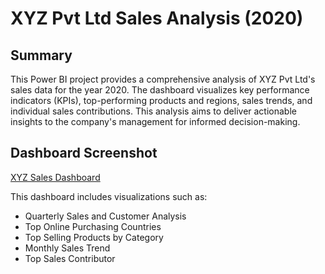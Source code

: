 # XYZ Pvt Ltd Sales Analysis (2020)

## Summary

This Power BI project provides a comprehensive analysis of XYZ Pvt Ltd's sales data for the year 2020. The dashboard visualizes key performance indicators (KPIs), top-performing products and regions, sales trends, and individual sales contributions. This analysis aims to deliver actionable insights to the company's management for informed decision-making.

## Dashboard Screenshot

[XYZ Sales Dashboard](https://github.com/Manikanta70/Annual-Sales-Report/blob/main/Annual%20Sales%20Report.png)

This dashboard includes visualizations such as:

* Quarterly Sales and Customer Analysis
* Top Online Purchasing Countries
* Top Selling Products by Category
* Monthly Sales Trend
* Top Sales Contributor


